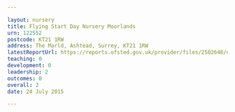```yaml
---

layout: nursery
title: Flying Start Day Nursery Moorlands
urn: 122552
postcode: KT21 1RW
address: The Marld, Ashtead, Surrey, KT21 1RW
latestReportUrl: https://reports.ofsted.gov.uk/provider/files/2502648/urn/122552.pdf
teaching: 0
development: 0
leadership: 2
outcomes: 0
overall: 2
date: 24 July 2015

---
```

